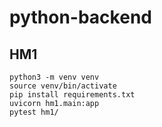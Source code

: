 # python-backend
## HM1
```
python3 -m venv venv
source venv/bin/activate
pip install requirements.txt
uvicorn hm1.main:app
pytest hm1/
```
